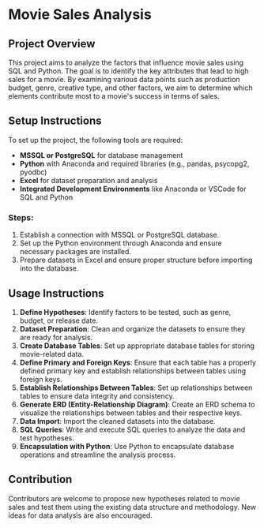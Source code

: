 # Movie Sales Analysis

## Project Overview

This project aims to analyze the factors that influence movie sales using SQL and Python. The goal is to identify the key attributes that lead to high sales for a movie. By examining various data points such as production budget, genre, creative type, and other factors, we aim to determine which elements contribute most to a movie's success in terms of sales.

## Setup Instructions

To set up the project, the following tools are required:

- **MSSQL or PostgreSQL** for database management
- **Python** with Anaconda and required libraries (e.g., pandas, psycopg2, pyodbc)
- **Excel** for dataset preparation and analysis
- **Integrated Development Environments** like Anaconda or VSCode for SQL and Python

### Steps:

1. Establish a connection with MSSQL or PostgreSQL database.
2. Set up the Python environment through Anaconda and ensure necessary packages are installed.
3. Prepare datasets in Excel and ensure proper structure before importing into the database.

## Usage Instructions

1. **Define Hypotheses**: Identify factors to be tested, such as genre, budget, or release date.
2. **Dataset Preparation**: Clean and organize the datasets to ensure they are ready for analysis.
3. **Create Database Tables**: Set up appropriate database tables for storing movie-related data.
4. **Define Primary and Foreign Keys**: Ensure that each table has a properly defined primary key and establish relationships between tables using foreign keys.
5. **Establish Relationships Between Tables**: Set up relationships between tables to ensure data integrity and consistency.
6. **Generate ERD (Entity-Relationship Diagram)**: Create an ERD schema to visualize the relationships between tables and their respective keys.
7. **Data Import**: Import the cleaned datasets into the database.
8. **SQL Queries**: Write and execute SQL queries to analyze the data and test hypotheses.
9. **Encapsulation with Python**: Use Python to encapsulate database operations and streamline the analysis process.

## Contribution

Contributors are welcome to propose new hypotheses related to movie sales and test them using the existing data structure and methodology. New ideas for data analysis are also encouraged.
